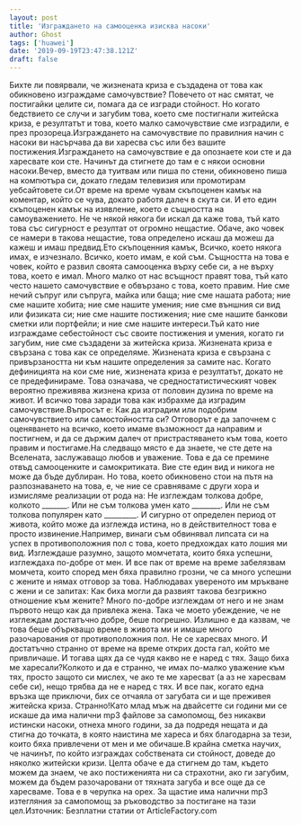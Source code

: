 ```yaml
---
layout: post
title: 'Изграждането на самооценка изисква насоки'
author: Ghost
tags: ['huawei']
date: '2019-09-19T23:47:38.121Z'
draft: false
---
```


Бихте ли повярвали, че жизнената криза е създадена от това как обикновено изграждаме самочувствие? Повечето от нас смятат, че постигайки целите си, помага да се изгради стойност. Но когато бедствието се случи и загубим това, което сме постигнали житейска криза, е резултатът и това, което малко самочувствие сме изградили, е през прозореца.Изграждането на самочувствие по правилния начин с насоки ви насърчава да ви харесва със или без вашите постижения.Изграждането на самочувствие е да опознаете кои сте и да харесвате кои сте. Начинът да стигнете до там е с някои основни насоки.Вечер, вместо да туитвам или пиша по стени, обикновено пиша на компютъра си, докато гледам телевизия или промотирам уебсайтовете си.От време на време чувам скъпоценен камък на коментар, който се чува, докато работя далеч в скута си. И ето един скъпоценен камък на изявление, което е същността на самоуважението. Не че някой някога би искал да каже това, тъй като това със сигурност е резултат от огромно нещастие. Обаче, ако човек се намери в такова нещастие, това определено искаш да можеш да кажеш и имаш предвид.Ето скъпоценния камък, Всичко, което някога имах, е изчезнало. Всичко, което имам, е кой съм. Същността на това е човек, който е развил своята самооценка върху себе си, а не върху това, което е имал. Много малко от нас всъщност правят това, тъй като често нашето самочувствие е обвързано с това, което правим. Ние сме нечий съпруг или съпруга, майка или баща; ние сме нашата работа; ние сме нашите хобита; ние сме нашите умения; ние сме външния си вид или физиката си; ние сме нашите постижения; ние сме нашите банкови сметки или портфейли; и ние сме нашите интереси.Тъй като ние изграждаме себестойност със своите постижения и умения, когато ги загубим, ние сме създадени за житейска криза. Жизнената криза е свързана с това как се определяме. Жизнената криза е свързана с привързаността ни към нашите определения за самите нас. Когато дефиницията на кои сме ние, жизнената криза е резултатът, докато не се предефинираме. Това означава, че средностатистическият човек вероятно преживява жизнена криза от половин дузина по време на живот. И всичко това заради това как избрахме да изградим самочувствие.Въпросът е: Как да изградим или подобрим самочувствието или самостойността си? Отговорът е да започнем с оценяването на всичко, което имаме възможност да направим и постигнем, и да се държим далеч от пристрастяването към това, което правим и постигаме.На следващо място е да знаете, че сте дете на Вселената, заслужаващо любов и уважение. Това е да се премине отвъд самооценките и самокритиката. Вие сте един вид и никога не може да бъде дублиран. Но това, което обикновено стои на пътя на разпознаването на това, е, че ние се сравняваме с други хора и измисляме реализации от рода на: Не изглеждам толкова добре, колкото _______. Или не съм толкова умен като ________. Или не съм толкова популярен като _________. И сигурно от определен период от живота, който може да изглежда истина, но в действителност това е просто извинение.Например, винаги съм обвинявал липсата си на успех в противоположния пол с това, което предхождах като лошия ми вид. Изглеждаше разумно, защото момчетата, които бяха успешни, изглеждаха по-добре от мен. И все пак от време на време забелязвам момчета, които според мен бяха правилно грозни, че са много успешни с жените и нямах отговор за това. Наблюдавах увереното им мръкване с жени и се запитах: Как биха могли да развият такова безгрижно отношение към жените? Много по-добре изглеждам от него и не знам първото нещо как да привлека жена. Така че моето убеждение, че не изглеждам достатъчно добре, беше погрешно. Излишно е да казвам, че това беше объркващо време в живота ми и имаше много разочарования от противоположния пол. Не се харесвах много. И достатъчно странно от време на време открих доста гал, който ме привличаше. И тогава щях да се чудя какво не е наред с тях. Защо биха ме харесали?Колкото и да е странно, че имах по-малко уважение към тях, просто защото си мислех, че ако те ме харесват (а аз не харесвам себе си), нещо трябва да не е наред с тях. И все пак, когато една връзка ще приключи, бих се отчаяла от загубата си и ще преживея житейска криза. Странно!Като млад мъж на двайсетте си години ми се искаше да има налични mp3 файлове за самопомощ, без никакви истински насоки, отнеха много години, за да подредя нещата и да стигна до точката, в която наистина ме хареса и бях благодарна за тези, които бяха привлечени от мен и ме обичаше.В крайна сметка научих, че начинът, по който изграждах собствената си стойност, доведе до няколко житейски кризи. Целта обаче е да стигнем до там, където можем да знаем, че ако постиженията ни са страхотни, ако ги загубим, можем да бъдем разочаровани от тяхната загуба и все още да се харесваме. Това е в черупка на орех. За щастие има налични mp3 изтегляния за самопомощ за ръководство за постигане на тази цел.Източник: Безплатни статии от ArticleFactory.com
